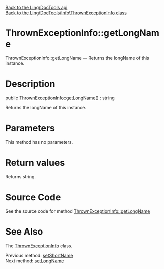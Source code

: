 [Back to the Ling/DocTools api](https://github.com/lingtalfi/DocTools/blob/master/doc/api/Ling/DocTools.md)<br>
[Back to the Ling\DocTools\Info\ThrownExceptionInfo class](https://github.com/lingtalfi/DocTools/blob/master/doc/api/Ling/DocTools/Info/ThrownExceptionInfo.md)


ThrownExceptionInfo::getLongName
================



ThrownExceptionInfo::getLongName — Returns the longName of this instance.




Description
================


public [ThrownExceptionInfo::getLongName](https://github.com/lingtalfi/DocTools/blob/master/doc/api/Ling/DocTools/Info/ThrownExceptionInfo/getLongName.md)() : string




Returns the longName of this instance.




Parameters
================

This method has no parameters.


Return values
================

Returns string.








Source Code
===========
See the source code for method [ThrownExceptionInfo::getLongName](https://github.com/lingtalfi/DocTools/blob/master/Info/ThrownExceptionInfo.php#L79-L82)


See Also
================

The [ThrownExceptionInfo](https://github.com/lingtalfi/DocTools/blob/master/doc/api/Ling/DocTools/Info/ThrownExceptionInfo.md) class.

Previous method: [setShortName](https://github.com/lingtalfi/DocTools/blob/master/doc/api/Ling/DocTools/Info/ThrownExceptionInfo/setShortName.md)<br>Next method: [setLongName](https://github.com/lingtalfi/DocTools/blob/master/doc/api/Ling/DocTools/Info/ThrownExceptionInfo/setLongName.md)<br>

